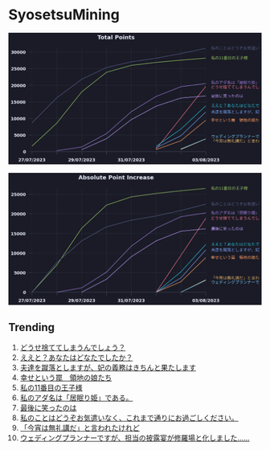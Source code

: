 # SyosetsuMining


![](https://raw.githubusercontent.com/exc4l/SyosetsuMining/main/plots/point_trend.png)

![](https://raw.githubusercontent.com/exc4l/SyosetsuMining/main/plots/point_increase.png)


## Trending

1. [どうせ捨ててしまうんでしょう？](https://ncode.syosetu.com/n7141ii/)
2. [ええと？あなたはどなたでしたか？](https://ncode.syosetu.com/n6264ii/)
3. [夫達を蹴落としますが、妃の義務はきちんと果たします](https://ncode.syosetu.com/n4980id/)
4. [幸せという罠　領地の娘たち](https://ncode.syosetu.com/n7139ii/)
5. [私の11番目の王子様](https://ncode.syosetu.com/n4672ii/)
6. [私のアダ名は「居眠り姫」である。](https://ncode.syosetu.com/n5155ii/)
7. [最後に笑ったのは](https://ncode.syosetu.com/n5541ii/)
8. [私のことはどうぞお気遣いなく、これまで通りにお過ごしください。](https://ncode.syosetu.com/n3001ii/)
9. [「今宵は無礼講だ」と言われたけれど](https://ncode.syosetu.com/n7152ii/)
10. [ウェディングプランナーですが、担当の披露宴が修羅場と化しました……](https://ncode.syosetu.com/n7095ii/)
